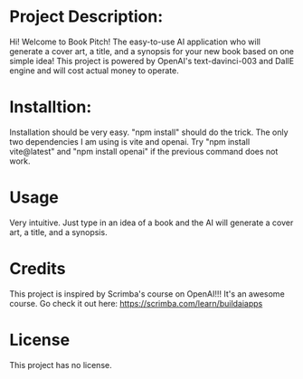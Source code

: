 # Project Description:

Hi! Welcome to Book Pitch! The easy-to-use AI application who will generate a cover art, a title, and a synopsis for your new book based on one simple idea!
This project is powered by OpenAI's text-davinci-003 and DallE engine and will cost actual money to operate.

# Installtion:

Installation should be very easy. "npm install" should do the trick. The only two dependencies I am using is vite and openai. Try "npm install vite@latest" and "npm install openai"
if the previous command does not work.

# Usage

Very intuitive. Just type in an idea of a book and the AI will generate a cover art, a title, and a synopsis.

# Credits

This project is inspired by Scrimba's course on OpenAI!!! It's an awesome course. Go check it out here: https://scrimba.com/learn/buildaiapps

# License

This project has no license.
